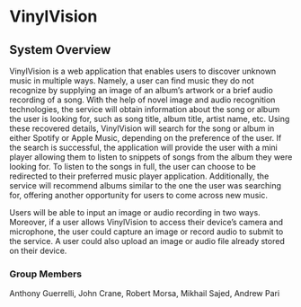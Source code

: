 # VinylVision
## **System Overview**
VinylVision is a web application that enables users to discover unknown music in multiple ways. 
Namely, a user can find music they do not recognize by supplying an image of an album’s artwork or a brief audio recording of a song. With the help of novel 
image and audio recognition technologies, the service will obtain information about the song or album the user is looking for, such as song title, album title, 
artist name, etc. Using these recovered details, VinylVision will search for the song or album in either Spotify or Apple Music, depending on the preference of the 
user. If the search is successful, the application will provide the user with a mini player allowing them to listen to snippets of songs from the album they were 
looking for. To listen to the songs in full, the user can choose to be redirected to their preferred music player application. Additionally, the service will 
recommend albums similar to the one the user was searching for, offering another opportunity for users to come across new music.

Users will be able to input an image or audio recording in two ways. Moreover, if a user allows VinylVision to access their device’s camera and microphone, 
the user could capture an image or record audio to submit to the service. A user could also upload an image or audio file already stored on their device.

### Group Members
Anthony Guerrelli, John Crane, Robert Morsa, Mikhail Sajed, Andrew Pari
